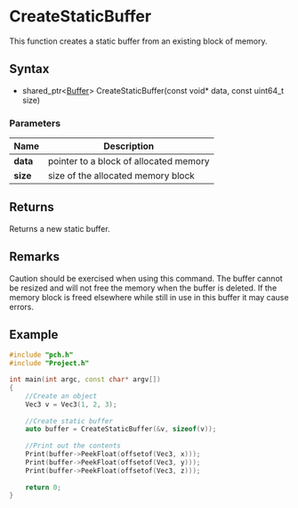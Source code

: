 # CreateStaticBuffer #
This function creates a static buffer from an existing block of memory.

## Syntax ##
- shared_ptr<[Buffer](CPP_Buffer.md)\> CreateStaticBuffer(const void* data, const uint64_t size)

### Parameters ###
| Name | Description |
| ----- | ----- |
| **data** | pointer to a block of allocated memory |
| **size** | size of the allocated memory block |

## Returns ###
Returns a new static buffer.

## Remarks ##
Caution should be exercised when using this command. The buffer cannot be resized and will not free the memory when the buffer is deleted. If the memory block is freed elsewhere while still in use in this buffer it may cause errors.

## Example ##
```c++
#include "pch.h"
#include "Project.h"

int main(int argc, const char* argv[])
{
	//Create an object
	Vec3 v = Vec3(1, 2, 3);
	
	//Create static buffer
	auto buffer = CreateStaticBuffer(&v, sizeof(v));
	
	//Print out the contents
	Print(buffer->PeekFloat(offsetof(Vec3, x)));
	Print(buffer->PeekFloat(offsetof(Vec3, y)));
	Print(buffer->PeekFloat(offsetof(Vec3, z)));
	
	return 0;
}
```
